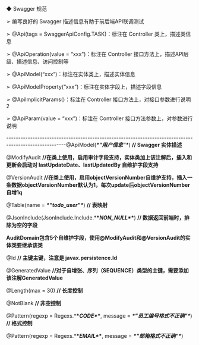 ◆ Swagger 规范

➢ 编写良好的 Swagger 描述信息有助于前后端API联调测试

➢ @Api(tags = SwaggerApiConfig.TASK)：标注在 Controller 类上，描述类信息

➢ @ApiOperation(value = “xxx”)：标注在 Controller 接口方法上，描述API层级、描述信息、访问控制等

➢ @ApiModel(“xxx”)：标注在实体类上，描述实体信息

➢ @ApiModelProperty(“xxx”)：标注在实体字段上，描述字段信息

➢ @ApiImplicitParams()：标注在 Controller 接口方法上，对接口参数进行说明2

➢ @ApiParam(value = “xxx”)：标注在 Controller 接口方法参数上，对参数进行说明

-------------------------------------------------------------------------------------------------------@ApiModel(***\*"用户信息"\****) **// Swagger 实体描述**

@ModifyAudit **//在类上使用，启用审计字段支持，实体类加上该注解后，插入和更新会启动对 lastUpdateDate、lastUpdatedBy 自维护字段支持**

@VersionAudit **//在类上使用，启用objectVersionNumber自维护支持，插入一条数据objectVersionNumber默认为1，每次update后objectVersionNumber自增1q**

@Table(name = ***\*"todo_user"\****) **// 表映射**

@JsonInclude(JsonInclude.Include.***\**NON_NULL\**\***) **// 数据返回前端时，排除为空的字段**

**AuditDomain包含5个自维护字段，使用@ModifyAudit和@VersionAudit的实体类要继承该类**

@Id **// 主键主键，注意是 javax.persistence.Id**

@GeneratedValue **//对于自增张、序列（SEQUENCE）类型的主键，需要添加该注解GeneratedValue**

@Length(max = 30) **// 长度控制**

@NotBlank **// 非空控制**

@Pattern(regexp = Regexs.***\**CODE\**\***, message = ***\*"员工编号格式不正确"\****) **// 格式控制**

@Pattern(regexp = Regexs.***\**EMAIL\**\***, message = ***\*"邮箱格式不正确"\****)